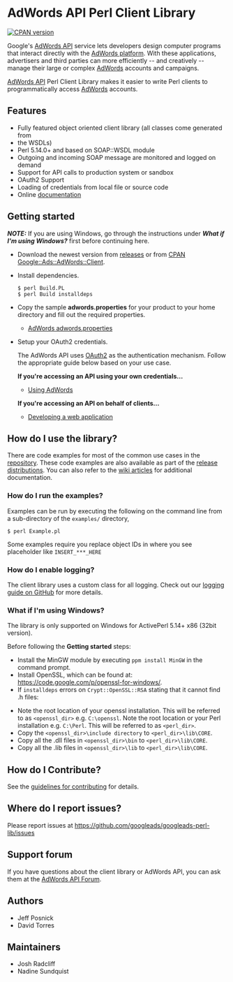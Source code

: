 # AdWords API Perl Client Library

[![CPAN version](https://badge.fury.io/pl/Google-Ads-AdWords-Client.svg)](https://badge.fury.io/pl/Google-Ads-AdWords-Client)

Google's [AdWords API](https://developers.google.com/adwords/api/) service lets developers design computer programs that
interact directly with the [AdWords
platform](https://adwords.google.com/select/Login). With these applications,
advertisers and third parties can more efficiently -- and creatively -- manage
their large or complex [AdWords](https://adwords.google.com/select/Login) accounts and campaigns.

[AdWords API](https://developers.google.com/adwords/api/) Perl Client Library makes it easier to write Perl clients to
programmatically access [AdWords](https://adwords.google.com/select/Login) accounts.

## Features
 - Fully featured object oriented client library (all classes come generated from
 - the WSDLs)
 - Perl 5.14.0+ and based on SOAP::WSDL module
 - Outgoing and incoming SOAP message are monitored and logged on demand
 - Support for API calls to production system or sandbox
 - OAuth2 Support
 - Loading of credentials from local file or source code
 - Online
   [documentation](https://metacpan.org/release/Google-Ads-AdWords-Client)

## Getting started

***NOTE:*** If you are using Windows, go through the instructions under ***What if I'm using Windows?*** first before continuing here.

- Download the newest version from [releases](https://github.com/googleads/googleads-perl-lib/releases) or from [CPAN Google::Ads::AdWords::Client](http://search.cpan.org/~sundquist/).

- Install dependencies.

  ```
  $ perl Build.PL
  $ perl Build installdeps
  ```

- Copy the sample **adwords.properties** for your product to your home directory
and fill out the required properties.

  * [AdWords adwords.properties](https://github.com/googleads/googleads-perl-lib/blob/master/adwords.properties)

- Setup your OAuth2 credentials.

  The AdWords API uses
[OAuth2](http://oauth.net/2/) as the authentication mechanism. Follow the appropriate guide below based on your use case.

  **If you're accessing an API using your own credentials...**

  * [Using AdWords](https://github.com/googleads/googleads-perl-lib/wiki/API-access-using-own-credentials-(installed-application-flow))

  **If you're accessing an API on behalf of clients...**

  * [Developing a web application](https://github.com/googleads/googleads-perl-lib/wiki/API-Access-on-behalf-of-your-clients-(web-flow))

## How do I use the library?
There are code examples for most of the common use cases in the [repository](https://github.com/googleads/googleads-perl-lib/tree/master/examples). These code examples are also available as part of the [release distributions](https://github.com/googleads/googleads-perl-lib/releases). You can also refer to the [wiki articles](https://github.com/googleads/googleads-perl-lib/wiki/_pages) for additional documentation.

### How do I run the examples?

Examples can be run by executing the following on the command line
from a sub-directory of the `examples/` directory,

  ```
  $ perl Example.pl
  ```

Some examples require you replace object IDs in where you see placeholder
like `INSERT_***_HERE`

### How do I enable logging?

The client library uses a custom class for all logging. Check out our [logging guide on GitHub](https://github.com/googleads/googleads-perl-lib/wiki/Logging) for more details.

### What if I'm using Windows?

The library is only supported on Windows for ActivePerl 5.14+ x86 (32bit version).

Before following the **Getting started** steps:

  * Install the MinGW module by executing `ppm install MinGW` in the command prompt.
  * Install OpenSSL, which can be found at: https://code.google.com/p/openssl-for-windows/.
  * If `installdeps` errors on `Crypt::OpenSSL::RSA` stating that it cannot find .h files:
   - Note the root location of your openssl installation. This will be referred
   to as `<openssl_dir>` e.g. `C:\openssl`. Note the root location or your Perl
   installation e.g. `C:\Perl`. This will be referred to as `<perl_dir>`.
   - Copy the `<openssl_dir>\include directory` to `<perl_dir>\lib\CORE`.
   - Copy all the .dll files in `<openssl_dir>\bin` to `<perl_dir>\lib\CORE`.
   - Copy all the .lib files in `<openssl_dir>\lib` to `<perl_dir>\lib\CORE`.

## How do I Contribute?
See the [guidelines for contributing](https://github.com/googleads/googleads-perl-lib/blob/master/CONTRIBUTING.md) for details.

## Where do I report issues?
Please report issues at <https://github.com/googleads/googleads-perl-lib/issues>

## Support forum
If you have questions about the client library or AdWords API, you can ask them at the [AdWords API Forum](https://groups.google.com/group/adwords-api?pli=1).

## Authors
  - Jeff Posnick
  - David Torres

## Maintainers
  - Josh Radcliff
  - Nadine Sundquist
